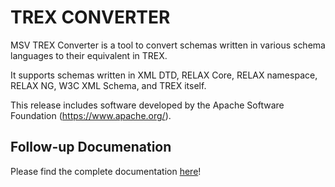 # TREX CONVERTER

MSV TREX Converter is a tool to convert schemas written in various
schema languages to their equivalent in TREX.

It supports schemas written in XML DTD, RELAX Core, RELAX namespace,
RELAX NG, W3C XML Schema, and TREX itself.

This release includes software developed by the Apache Software
Foundation (https://www.apache.org/).

## Follow-up Documenation

Please find the complete documentation [here](../docs/trexconverter/README.md)!
